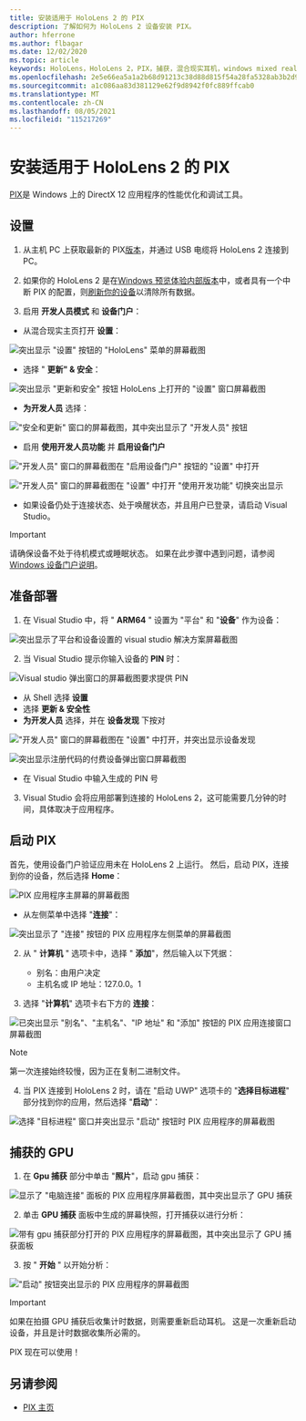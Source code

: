 ```yaml
---
title: 安装适用于 HoloLens 2 的 PIX
description: 了解如何为 HoloLens 2 设备安装 PIX。
author: hferrone
ms.author: flbagar
ms.date: 12/02/2020
ms.topic: article
keywords: HoloLens，HoloLens 2，PIX，捕获，混合现实耳机，windows mixed reality 耳机，虚拟现实耳机
ms.openlocfilehash: 2e5e66ea5a1a2b68d91213c38d88d815f54a28fa5328ab3b2d93f1e267f6f994
ms.sourcegitcommit: a1c086aa83d381129e62f9d8942f0fc889ffcab0
ms.translationtype: MT
ms.contentlocale: zh-CN
ms.lasthandoff: 08/05/2021
ms.locfileid: "115217269"
---
```

# <a name="installing-pix-for-hololens-2"></a>安装适用于 HoloLens 2 的 PIX

[PIX](https://devblogs.microsoft.com/pix)是 Windows 上的 DirectX 12 应用程序的性能优化和调试工具。 

## <a name="setup"></a>设置

1. 从主机 PC 上获取最新的 PIX[版本]( https://devblogs.microsoft.com/pix/download)，并通过 USB 电缆将 HoloLens 2 连接到 PC。

2. 如果你的 HoloLens 2 是在[Windows 预览体验内部版本](https://insider.windows.com)中，或者具有一个中断 PIX 的配置，则[刷新你的设备](/hololens/hololens-recovery)以清除所有数据。

3. 启用 **开发人员模式** 和 **设备门户**：

* 从混合现实主页打开 **设置**：

![突出显示 "设置" 按钮的 "HoloLens" 菜单的屏幕截图](images/pix-img-01.jpg)

* 选择 " **更新" & 安全**：

![突出显示 "更新和安全" 按钮 HoloLens 上打开的 "设置" 窗口屏幕截图](images/pix-img-02.jpg)

* **为开发人员** 选择：

!["安全和更新" 窗口的屏幕截图，其中突出显示了 "开发人员" 按钮](images/pix-img-03.jpg)

* 启用 **使用开发人员功能** 并 **启用设备门户**

!["开发人员" 窗口的屏幕截图在 "启用设备门户" 按钮的 "设置" 中打开](images/pix-img-04.jpg)

!["开发人员" 窗口的屏幕截图在 "设置" 中打开 "使用开发功能" 切换突出显示](images/pix-img-05.jpg)

* 如果设备仍处于连接状态、处于唤醒状态，并且用户已登录，请启动 Visual Studio。

> [!IMPORTANT]
> 请确保设备不处于待机模式或睡眠状态。 如果在此步骤中遇到问题，请参阅[Windows 设备门户说明](./using-the-windows-device-portal.md)。

## <a name="preparing-for-deployment"></a>准备部署

1. 在 Visual Studio 中，将 " **ARM64** " 设置为 "平台" 和 "**设备**" 作为设备：

![突出显示了平台和设备设置的 visual studio 解决方案屏幕截图](images/pix-img-06.png)

2. 当 Visual Studio 提示你输入设备的 **PIN** 时：

![Visual studio 弹出窗口的屏幕截图要求提供 PIN](images/pix-img-07.png)

* 从 Shell 选择 **设置**
* 选择 **更新 & 安全性**
* **为开发人员** 选择，并在 **设备发现** 下按对 

!["开发人员" 窗口的屏幕截图在 "设置" 中打开，并突出显示设备发现](images/pix-img-08.jpg)

![突出显示注册代码的付费设备弹出窗口屏幕截图](images/pix-img-09.jpg)

* 在 Visual Studio 中输入生成的 PIN 号

3. Visual Studio 会将应用部署到连接的 HoloLens 2，这可能需要几分钟的时间，具体取决于应用程序。

## <a name="launching-pix"></a>启动 PIX

首先，使用设备门户验证应用未在 HoloLens 2 上运行。 然后，启动 PIX，连接到你的设备，然后选择 **Home**：

![PIX 应用程序主屏幕的屏幕截图](images/pix-img-10.png)

* 从左侧菜单中选择 "**连接**"：

![突出显示了 "连接" 按钮的 PIX 应用程序左侧菜单的屏幕截图](images/pix-img-11.png)

2. 从 " **计算机** " 选项卡中，选择 " **添加**"，然后输入以下凭据：
    * 别名：由用户决定
    * 主机名或 IP 地址：127.0.0。1

3. 选择 "**计算机**" 选项卡右下方的 **连接**：

![已突出显示 "别名"、"主机名"、"IP 地址" 和 "添加" 按钮的 PIX 应用连接窗口屏幕截图](images/pix-img-12.png)

> [!NOTE]
> 第一次连接始终较慢，因为正在复制二进制文件。

4. 当 PIX 连接到 HoloLens 2 时，请在 "启动 UWP" 选项卡的 "**选择目标进程**" 部分找到你的应用，然后选择 "**启动**"：

![选择 "目标进程" 窗口并突出显示 "启动" 按钮时 PIX 应用程序的屏幕截图](images/pix-img-13.png)

## <a name="gpu-captured"></a>捕获的 GPU

1. 在 **Gpu 捕获** 部分中单击 "**照片**"，启动 gpu 捕获：

![显示了 "电脑连接" 面板的 PIX 应用程序屏幕截图，其中突出显示了 GPU 捕获](images/pix-img-14.png)

2. 单击 **GPU 捕获** 面板中生成的屏幕快照，打开捕获以进行分析：

![带有 gpu 捕获部分打开的 PIX 应用程序的屏幕截图，其中突出显示了 GPU 捕获面板](images/pix-img-15.png)

3. 按 " **开始** " 以开始分析：

!["启动" 按钮突出显示的 PIX 应用程序的屏幕截图](images/pix-img-16.png)

> [!IMPORTANT]
> 如果在拍摄 GPU 捕获后收集计时数据，则需要重新启动耳机。 这是一次重新启动设备，并且是计时数据收集所必需的。

PIX 现在可以使用！

## <a name="see-also"></a>另请参阅
* [PIX 主页](https://devblogs.microsoft.com/pix)